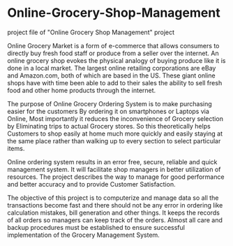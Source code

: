 # Online-Grocery-Shop-Management
project file of "Online Grocery Shop Management" project 

Online Grocery Market is a form of e-commerce that allows consumers to directly buy fresh food staff or produce from a seller over the internet. An online grocery shop evokes the physical analogy of buying produce like it is done in a local market. The largest online retailing corporations are eBay and Amazon.com, both of which are based in the US. These giant online shops have with time been able to add to their sales the ability to sell fresh food and other home products through the internet.


The purpose of Online Grocery Ordering System is to make purchasing easier for the customers By ordering it on smartphones or Laptops via Online, Most importantly it reduces the inconvenience of Grocery selection by Eliminating trips to actual Grocery stores. So this theoretically helps Customers to shop easily at home much more quickly and easily staying at the same place rather than walking up to every section to select particular items.


Online ordering system results in an error free, secure, reliable and quick management system. It will facilitate shop managers in better utilization of resources. The project describes the way to manage for good performance and better accuracy and to provide Customer Satisfaction.


The objective of this project is to computerize and manage data so all the transactions become fast and there should not be any error in ordering like calculation mistakes, bill generation and other things. It keeps the records of all orders so managers can keep track of the orders. Almost all care and backup procedures must be established to ensure successful implementation of the Grocery Management System.
